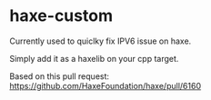 # haxe-custom

Currently used to quiclky fix IPV6 issue on haxe.

Simply add it as a haxelib on your cpp target.

Based on this pull request: https://github.com/HaxeFoundation/haxe/pull/6160